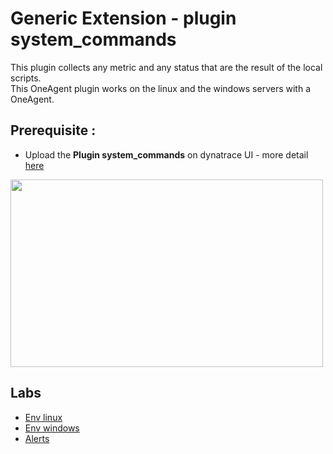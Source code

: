 # Generic Extension - plugin system_commands

This plugin collects any metric and any status that are the result of the local scripts.  
This OneAgent plugin works on the linux and the windows servers with a OneAgent.  

## Prerequisite : 
  - Upload the **Plugin system_commands** on dynatrace UI - more detail [here](/Dynatrace-Plugin-system_commands.pdf)
 <img src="https://user-images.githubusercontent.com/40337213/133091166-466c3e10-bc97-4a9d-839a-d53ca92843d9.png" width="500" height="300"> 
 
## Labs

 - [Env linux](/linux/Readme.md)
 - [Env windows](/windows/Readme.md)
 - [Alerts](/alerts/Readme.md)
 
